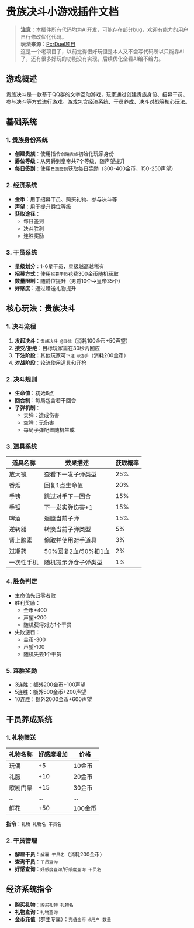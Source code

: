 # 贵族决斗小游戏插件文档

> **注意**：本插件所有代码均为AI开发，可能存在部分bug，欢迎有能力的用户自行修改优化代码。  
> **玩法来源**：[PcrDuel项目](https://github.com/Rs794613/PcrDuel)  
> 这是一个老项目了，以前觉得很好玩但是本人又不会写代码所以只能靠AI了，还有很多好玩的功能没有实现，后续优化全看AI给不给力。

## 游戏概述
贵族决斗是一款基于QQ群的文字互动游戏，玩家通过创建贵族身份、招募干员、参与决斗等方式进行游戏。游戏包含经济系统、干员养成、决斗对战等核心玩法。

## 基础系统

### 1. 贵族身份系统
- **创建贵族**：使用指令`创建贵族`初始化玩家身份
- **爵位等级**：从男爵到皇帝共7个等级，随声望提升
- **每日签到**：使用`贵族签到`获取每日奖励（300-400金币，150-250声望）

### 2. 经济系统
- **金币**：用于招募干员、购买礼物、参与决斗等
- **声望**：用于提升爵位等级
- **获取途径**：
  - 每日签到
  - 决斗胜利
  - 连胜奖励

### 3. 干员系统
- **星级划分**：1-6星干员，星级越高越稀有
- **招募方式**：使用`招募干员`花费300金币随机获取
- **数量限制**：随爵位提升（男爵10个→皇帝35个）
- **好感度**：通过赠送礼物提升

## 核心玩法：贵族决斗

### 1. 决斗流程
1. **发起决斗**：`贵族决斗 @目标`（消耗100金币+50声望）
2. **接受/拒绝**：目标玩家需在30秒内回应
3. **下注阶段**：其他玩家可`下注 @选手`（消耗200金币）
4. **对战阶段**：轮流使用道具和开枪

### 2. 决斗规则
- **生命值**：初始6点
- **回合制**：每局包含若干回合
- **子弹机制**：
  - 实弹：造成伤害
  - 空弹：无伤害
  - 每局子弹配置随机生成

### 3. 道具系统
| 道具名称 | 效果描述 | 获取概率 |
|---------|---------|---------|
| 放大镜 | 查看下一发子弹类型 | 25% |
| 香烟 | 回复1点生命值 | 20% |
| 手铐 | 跳过对手下一回合 | 15% |
| 手锯 | 下一发实弹伤害+1 | 15% |
| 啤酒 | 退膛当前子弹 | 15% |
| 逆转器 | 转换当前子弹类型 | 5% |
| 肾上腺素 | 偷取并使用对手道具 | 3% |
| 过期药 | 50%回复2血/50%扣1血 | 2% |
| 一次性手机 | 随机提示弹仓子弹类型 | 1% |

### 4. 胜负判定
- 生命值先归零者败
- 胜利奖励：
  - 金币+400
  - 声望+200
  - 随机获得对方1个干员
- 失败惩罚：
  - 金币-300
  - 声望-100
  - 随机失去1个干员

### 5. 连胜奖励
- 3连胜：额外200金币+100声望
- 5连胜：额外500金币+200声望
- 10连胜：额外2000金币+600声望

## 干员养成系统

### 1. 礼物赠送
| 礼物名称 | 好感度增加 | 价格 |
|---------|-----------|-----|
| 玩偶 | +5 | 10金币 |
| 礼服 | +10 | 20金币 |
| 歌剧门票 | +15 | 30金币 |
| ... | ... | ... |
| 鲜花 | +50 | 100金币 |

**指令**：`礼物 礼物名 干员名`

### 2. 干员管理
- **解雇干员**：`解雇 干员名`（消耗200金币）
- **查询干员**：`干员查询`
- **好感查询**：`好感度查询`/`好感度查询 干员名`

## 经济系统指令
- **购买礼物**：`购买礼物 礼物名`
- **礼物查询**：`礼物查询`
- **金币充值**（群主专属）：`充值金币 @用户 数量`

